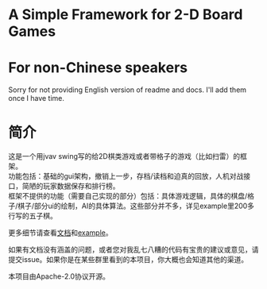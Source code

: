 # A Simple Framework for 2-D Board Games

# For non-Chinese speakers

Sorry for not providing English version of readme and docs. I'll add them once I have time.

# 简介

这是一个用jvav swing写的给2D棋类游戏或者带格子的游戏（比如扫雷）的框架。  
功能包括：基础的gui架构，撤销上一步，存档/读档和迫真的回放，人机对战接口，简陋的玩家数据保存和排行榜。  
框架不提供的功能（需要自己实现的部分）包括：具体游戏逻辑，具体的棋盘/格子/棋子/部分ui的绘制，AI的具体算法。这些部分并不多，详见example里200多行写的五子棋。

更多细节请查看[文档](docs/README.md)和[example](src/main/java/examples/FIR)。

如果有文档没有涵盖的问题，或者您对我乱七八糟的代码有宝贵的建议或意见，请提交issue。如果你是在某些群里看到的本项目，你大概也会知道其他的渠道。

本项目由Apache-2.0协议开源。

